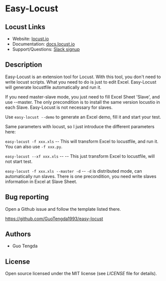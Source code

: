 # Easy-Locust

## Locust Links

* Website: <a href="https://locust.io">locust.io</a>
* Documentation: <a href="https://docs.locust.io">docs.locust.io</a>
* Support/Questions: [Slack signup](https://slack.locust.io/)

## Description

Easy-Locust is an extension tool for Locust. With this tool, you don't need to write locust scripts. What you need to do is just to edit Excel. Easy-Locust will generate locustfile automatically and run it.

If you need master-slave mode, you just need to fill Excel Sheet 'Slave', and use --master. The only precondition is to install the same version locustio in each Slave.
Easy-Locust is not necessary for slaves. 

Use `easy-locust --demo` to generate an Excel demo, fill it and start your test.

Same parameters with locust, so I just introduce the different parameters here:

`easy-locust -f xxx.xls` -- This will transform Excel to locustfile, and run it. You can also use `-f xxx.py`.

`easy-locust --xf xxx.xls` -- -- This just transform Excel to locustfile, will not start test.

`easy-locust -f xxx.xls --master -d` -- `-d` is distributed mode, can automatically run slaves. There is one precondition, you need write slaves information in Excel at Slave Sheet.


## Bug reporting

Open a Github issue and follow the template listed there.

https://github.com/GuoTengda1993/easy-locust

## Authors

- Guo Tengda

## License

Open source licensed under the MIT license (see _LICENSE_ file for details).

